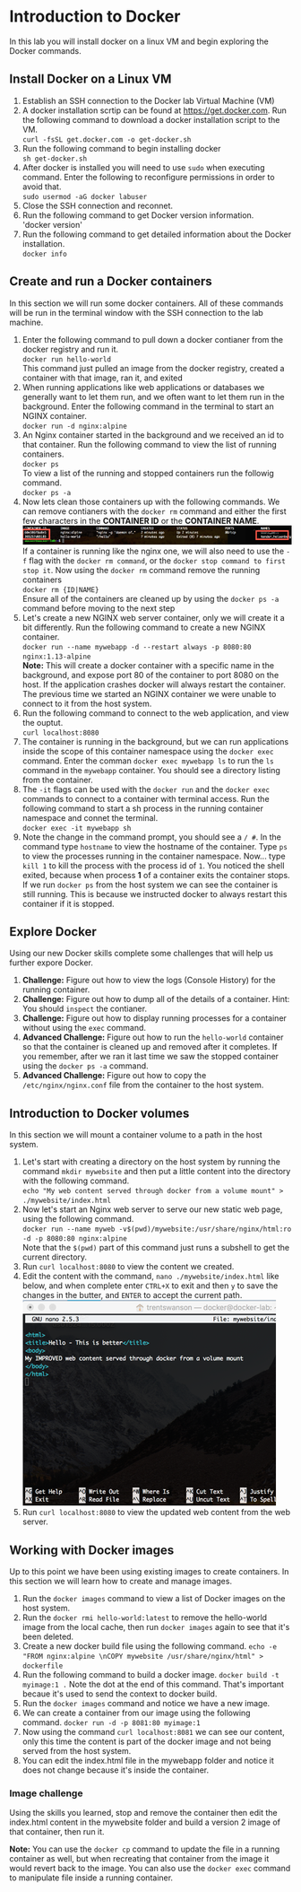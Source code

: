 # Introduction to Docker
In this lab you will install docker on a linux VM and begin exploring the Docker commands.

## Install Docker on a Linux VM
1. Establish an SSH connection to the Docker lab Virtual Machine (VM)
1. A docker installation scrtip can be found at https://get.docker.com. Run the following command to download a docker installation script to the VM. <br/> `curl -fsSL get.docker.com -o get-docker.sh`
1. Run the following command to begin installing docker <br/> `sh get-docker.sh`
1. After docker is installed you will need to use `sudo` when executing command. Enter the following to reconfigure permissions in order to avoid that. <br/>`sudo usermod -aG docker labuser`
1. Close the SSH connection and reconnet.
1. Run the following command to get Docker version information. <br/> 'docker version'
1. Run the following command to get detailed information about the Docker installation. <br/> `docker info`

## Create and run a Docker containers
In this section we will run some docker containers. All of these commands will be run in the terminal window with the SSH connection to the lab machine.
1. Enter the following command to pull down a docker contianer from the docker registry and run it. <br/>
`docker run hello-world`<br/>
This command just pulled an image from the docker registry, created a container with that image, ran it, and exited
1. When running applications like web applications or databases we generally want to let them run, and we often want to let them run in the background. Enter the following command in the terminal to start an NGINX container.<br/>
`docker run -d nginx:alpine`
1. An Nginx container started in the background and we received an id to that container. Run the following command to view the list of running containers.<br/>
`docker ps`<br/>
To view a list of the running and stopped containers run the followig command.<br/>
`docker ps -a`
1. Now lets clean those containers up with the following commands. We can remove contianers with the `docker rm` command and either the first few characters in the __CONTAINER ID__ or the __CONTAINER NAME__.<br/>
![](./img/ps-output-id-name.png)<br/>
If a container is running like the nginx one, we will also need to use the `-f` flag with the `docker rm command`, or the `docker stop command to first stop it`. Now using the `docker rm` command remove the running containers<br/>
`docker rm {ID|NAME}`<br/>
Ensure all of the containers are cleaned up by using the `docker ps -a` command before moving to the next step
1. Let's create a new NGINX web server container, only we will create it a bit differently. Run the following command to create a new NGINX container. <br/>
`docker run --name mywebapp -d --restart always -p 8080:80 nginx:1.13-alpine`<br/>
__Note:__ This will create a docker container with a specific name in the background, and expose port 80 of the container to port 8080 on the host. If the application crashes docker will always restart the container. The previous time we started an NGINX container we were unable to connect to it from the host system.
1. Run the following command to connect to the web application, and view the ouptut.<br/>
`curl localhost:8080`
1. The container is running in the background, but we can run applications inside the scope of this container namespace using the `docker exec` command. Enter the comman `docker exec mywebapp ls` to run the `ls` command in the `mywebapp` container. You should see a directory listing from the container.
1. The `-it` flags can be used with the `docker run` and the `docker exec` commands to connect to a container with terminal access.  Run the following command to start a sh process in the running container namespace and connet the terminal. <br/>
`docker exec -it mywebapp sh`
1. Note the change in the command prompt, you should see a `/ #`. In the command type `hostname` to view the hostname of the container.  Type `ps` to view the processes running in the container namespace. Now... type `kill 1` to kill the process with the process id of `1`. You noticed the shell exited, because when process __1__ of a container exits the container stops. If we run `docker ps` from the host system we can see the container is still running. This is because we instructed docker to always restart this container if it is stopped.

## Explore Docker
Using our new Docker skills complete some challenges that will help us further expore Docker.

1. __Challenge:__ Figure out how to view the logs (Console History) for the running container.
1. __Challenge:__ Figure out how to dump all of the details of a container. Hint: You should `inspect` the contianer.
1. __Challenge:__ Figure out how to display running processes for a container without using the `exec` command.
1. __Advanced Challenge:__ Figure out how to run the `hello-world` container so that the container is cleaned up and removed after it completes. If you remember, after we ran it last time we saw the stopped container using the `docker ps -a` command.
1. __Advanced Challenge:__ Figure out how to copy the `/etc/nginx/nginx.conf` file from the container to the host system.

## Introduction to Docker volumes
In this section we will mount a container volume to a path in the host system.
1. Let's start with creating a directory on the host system by running the command `mkdir mywebsite` and then put a little content into the directory with the following command. <br/>
`echo "My web content served through docker from a volume mount" > ./mywebsite/index.html`
1. Now let's start an Nginx web server to serve our new static web page, using the following command.<br/>
`docker run --name myweb -v$(pwd)/mywebsite:/usr/share/nginx/html:ro -d -p 8080:80 nginx:alpine` <br/>
Note that the `$(pwd)` part of this command just runs a subshell to get the current directory.
1. Run `curl localhost:8080` to view the content we created.
1. Edit the content with the command, `nano ./mywebsite/index.html` like below, and when complete enter `CTRL+X` to exit and then `y` to save the changes in the butter, and `ENTER` to accept the current path.
![](./img/updated-web-content.png)
1. Run `curl localhost:8080` to view the updated web content from the web server.

## Working with Docker images
Up to this point we have been using existing images to create containers. In this section we will learn how to create and manage images.

1. Run the `docker images` command to view a list of Docker images on the host system.
1. Run the `docker rmi hello-world:latest` to remove the hello-world image from the local cache, then run `docker images` again to see that it's been deleted.
1. Create a new docker build file using the following command. `echo -e "FROM nginx:alpine \nCOPY mywebsite /usr/share/nginx/html" > dockerfile`
1. Run the following command to build a docker image. `docker build -t myimage:1 .` Note the dot at the end of this command. That's important becaue it's used to send the context to docker build.
1. Run the `docker images` command and notice we have a new image.
1. We can create a container from our image using the following command. `docker run -d -p 8081:80 myimage:1`
1. Now using the command `curl localhost:8081` we can see our content, only this time the content is part of the docker image and not being served from the host system.
1. You can edit the index.html file in the mywebapp folder and notice it does not change because it's inside the container.

### Image challenge
Using the skills you learned, stop and remove the container then edit the index.html content in the mywebsite folder and build a version 2 image of that container, then run it.

__Note:__ You can use the `docker cp` command to update the file in a running container as well, but when recreating that container from the image it would revert back to the image. You can also use the `docker exec` command to manipulate file inside a running container.
